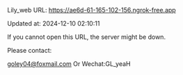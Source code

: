 Lily_web URL: https://ae6d-61-165-102-156.ngrok-free.app

Updated at: 2024-12-10 02:10:11

If you cannot open this URL, the server might be down.

Please contact: 

goley04@foxmail.com Or Wechat:GL_yeaH